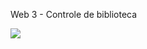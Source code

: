Web 3 - Controle de biblioteca

<img src="https://media.tenor.com/-zRUM3RMM64AAAAM/big-chungus.gif">
